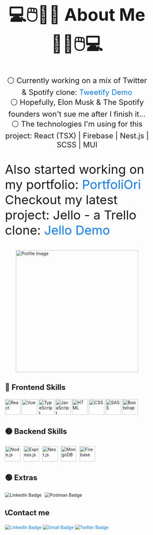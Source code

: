 <div style="max-width: 800px; margin: 0 auto; padding: 20px;" >
        <h2 style="font-size: 55px; text-align: center;">💻🖱️🎹🎸 About Me 🎸🎹🖱️💻</h2>
        <p style="font-size: 24px; text-align: center;">⚪ Currently working on a mix of Twitter & Spotify clone: <a href="https://oriteicher.github.io/Tweetify" style="text-decoration: none; color: #007bff;"> Tweetify Demo</a><br>
          ⚪ Hopefully, Elon Musk & The Spotify founders won't sue me after I finish it... <br>
          ⚪ The technologies I'm using for this project: React (TSX) | Firebase | Nest.js | SCSS | MUI <br>
        </p>
           <p style="font-size: 40px;"> Also started working on my portfolio: <a href="https://oriteicher.github.io/Portfolio" style="text-decoration: none; color: #007bff;"> PortfoliOri</a> <br>
             Checkout my latest project: Jello - a Trello clone:<a href="https://jello-i4lp.onrender.com" style="text-decoration: none; color: #007bff;"> Jello Demo</a> </h5>
        </p>
        <img src="https://github.com/OriTeicher/OriTeicher/assets/101281765/4cd85e27-2126-450a-b46b-60b80221abaa" alt="Profile Image" style="width: 41vw; display: block; margin: 0 auto;">
        <h3 style="font-size: 24px;">🔴 Frontend Skills </h3>
        <div>
            <img src="https://skillicons.dev/icons?i=react" alt="React" style="width: 50px; height: 50px;">
            <img src="https://skillicons.dev/icons?i=vue" alt="Vue" style="width: 50px; height: 50px;">
            <img src="https://skillicons.dev/icons?i=ts" alt="TypeScript" style="width: 50px; height: 50px;">
            <img src="https://skillicons.dev/icons?i=js" alt="JavaScript" style="width: 50px; height: 50px;">
            <img src="https://skillicons.dev/icons?i=html" alt="HTML" style="width: 50px; height: 50px;">
            <img src="https://skillicons.dev/icons?i=css" alt="CSS" style="width: 50px; height: 50px;">
            <img src="https://skillicons.dev/icons?i=sass" alt="SASS" style="width: 50px; height: 50px;">
            <img src="https://skillicons.dev/icons?i=bootstrap" alt="Bootstrap" style="width: 50px; height: 50px;">
        </div>
        <h3 style="font-size: 24px;">🟡 Backend Skills </h3>
        <div style="display: flex; flex-wrap: wrap; gap: 10px;">
            <img src="https://skillicons.dev/icons?i=nodejs" alt="Node.js" style="width: 50px; height: 50px;">
            <img src="https://skillicons.dev/icons?i=express" alt="Express.js" style="width: 50px; height: 50px;">
            <img src="https://skillicons.dev/icons?i=nest" alt="Nest.js" style="width: 50px; height: 50px;">
            <img src="https://skillicons.dev/icons?i=mongodb" alt="MongoDB" style="width: 50px; height: 50px;">
            <img src="https://skillicons.dev/icons?i=firebase" alt="Firebase" style="width: 50px; height: 50px;">
        </div>
        <h3 style="font-size: 24px;">🟢 Extras </h3>
        <div style="display: flex; flex-wrap: wrap; gap: 10px;">
    <img alt="LinkedIn Badge" src="https://img.shields.io/badge/Redux-8d73bd?style=for-the-badge&logo=redux&logoColor=fff">
    <img alt="Postman Badge" src="https://img.shields.io/badge/postman-orange?style=for-the-badge&logo=postman&logoColor=fff">
        </div>
        <div>
            <h3 style="font-size: 24px;">📞Contact me</h3>
<a href="https://www.linkedin.com" style="text-decoration: none; color: #007bff;">
    <img alt="LinkedIn Badge" src="https://img.shields.io/badge/LinkedIn-0077B5?style=for-the-badge&logo=linkedin&logoColor=white">
</a>
<a href="mailto:oriteicher5@gmail.com" style="text-decoration: none; color: #007bff;">
    <img alt="Gmail Badge" src="https://img.shields.io/badge/Email-D14836?style=for-the-badge&logo=gmail&logoColor=white">
</a>
<a href="https://twitter.com/OriTeicher" style="text-decoration: none; color: #007bff;">
    <img alt="Twitter Badge" src="https://img.shields.io/badge/Twitter-1DA1F2?style=for-the-badge&logo=twitter&logoColor=white">
</a>
        </div>

</div>
